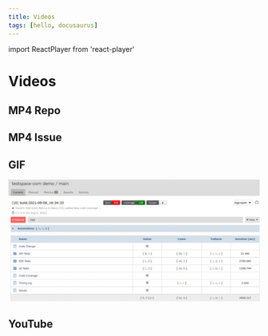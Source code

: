 ```yaml
---
title: Videos
tags: [hello, docusaurus]
---
```


import ReactPlayer from 'react-player'

# Videos

## MP4 Repo

<ReactPlayer playing controls muted={true} url='/blog/triage.mp4' />

## MP4 Issue


<ReactPlayer playing controls muted={true} url='https://user-images.githubusercontent.com/1229367/134051041-b57cf386-4286-44ae-9679-cc5e48c0e039.mp4' />



## GIF

![Triage](./triage.gif "Triage")


## YouTube

<ReactPlayer url='https://www.youtube.com/watch?v=ysz5S6PUM-U' />

